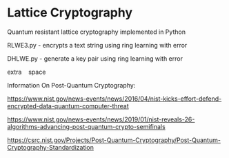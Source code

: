 # Lattice Cryptography

Quantum resistant lattice cryptography implemented in Python

RLWE3.py - encrypts a text string using ring learning with error

DHLWE.py - generate a key pair using ring learning with error


extra &nbsp;&nbsp; space

Information On Post-Quantum Cryptography:

https://www.nist.gov/news-events/news/2016/04/nist-kicks-effort-defend-encrypted-data-quantum-computer-threat

https://www.nist.gov/news-events/news/2019/01/nist-reveals-26-algorithms-advancing-post-quantum-crypto-semifinals

https://csrc.nist.gov/Projects/Post-Quantum-Cryptography/Post-Quantum-Cryptography-Standardization
